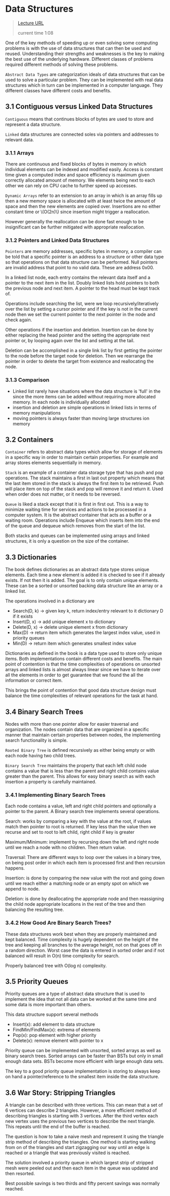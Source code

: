 # Data Structures

> [Lecture URL](https://youtu.be/vg2u8Hbb6lE?list=PLOtl7M3yp-DX6ic0HGT0PUX_wiNmkWkXx&t=38)
>
> current time 1:08

One of the key methods of speeding up or even solving some computing problems is
with the use of data structures that can then be used and reused. Understanding
their strengths and weaknesses is the key to making the best use of the underlying
hardware. Different classes of problems required different methods of solving these
problems.

`Abstract Data Types` are categorization ideals of data structures that can be used
to solve a particular problem. They can be implemented with real data structures
which in turn can be implemented in a computer language. They different classes
have different costs and benefits.

## 3.1 Contiguous versus Linked Data Structures

`Contiguous` means that continues blocks of bytes are used to store and represent
a data structure.

`Linked` data structures are connected soles via pointers and addresses to relevant
data.

### 3.1.1 Arrays

There are continuous and fixed blocks of bytes in memory in which individual elements
can be indexed and modified easily. Access is constant time given a computed index
and space efficiency is maximum given correctly allocated amount of memory. We elements
being next to each other we can rely on CPU cache to further speed up accesses.

`Dynamic Arrays` refer to an extension to an array in which is an array fills up
then a new memory space is allocated with at least twice the amount of space and
then the new elements are copied over. Insertions are no either constant time
or \\(O(2n)\\) since insertion might trigger a reallocation.

However generally the reallocation can be done fast enough to be insignificant
can be further mitigated with appropriate reallocation.

### 3.1.2 Pointers and Linked Data Structures

`Pointers` are memory addresses, specific bytes in memory, a compiler can be told
that a specific pointer is an address to a structure or other data type so that
operations on that data structure can be performed. Null pointers are invalid
address that point to no valid data. These are address 0x00.

In a linked list node, each entry contains the relevant data itself and a pointer
to the next item in the list. Doubly linked lists hold pointers to both the previous
node and next item. A pointer to the head must be kept track of.

Operations include searching the list, were we loop recursively/iteratively over
the list by setting a cursor pointer and if the key is not in the current node
then we set the current pointer to the next pointer in the node and check again.

Other operations if the insertion and deletion. Insertion can be done by either
replacing the head pointer and the setting the appropriate next pointer or, by
looping again over the list and setting at the tail.

Deletion can be accomplished in a single link list by first getting the pointer to
the node before the target node for deletion. Then we rearrange the pointer in
order to delete the target from existence and reallocating the node.

### 3.1.3 Comparison

- Linked list rarely have situations where the data structure is 'full' in the since
  the more items can be added without requiring more allocated memory. In each node
  is individually allocated
- insertion and deletion are simple operations in linked lists in terms of memory
  manipulations
- moving pointers is always faster than moving large structures ion memory

## 3.2 Containers

`Container` refers to abstract data types which allow for storage of elements in
a specific way in order to maintain certain properties. For example and array stores
elements sequentially in memory.

`Stack` is an example of a container data storage type that has push and pop operations.
The stack maintains a first in last out property which means that the last item
stored in the stack is always the first item to be retrieved. Push will place item
on top of the stack and pop will remove it and return it. Used when order does not
matter, or it needs to be reversed.

`Queue` is liked a stack except that it is first in first out. This is a way to minimize
waiting time for services and actions to be processed in a computer system. It
is the abstract container that acts as a buffer or a waiting room. Operations include
Enqueue which inserts item into the end of the queue and dequeue which removes from
the start of the list.

Both stacks and queues can be implemented using arrays and linked structures, it
is only a question on the size of the container.

## 3.3 Dictionaries

The book defines dictionaries as an abstract data type stores unique elements.
Each time a new element is added it is checked to see if it already exists. If
not then it is added. The goal is to only contain unique elements. These can
be a sorted or unsorted backing data structure like an array or a linked list.

The operations involved in a dictionary are

- Search(D, k) → given key k, return index/entry relevant to it dictionary D if it
  exists
- Insert(D, x) → add unique element x to dictionary
- Delete(D, x) → delete unique element x from dictionary
- Max(D) → return item which generates the largest index value, used in priority
  queues
- Min(D) → return item which generates smallest index value

Dictionaries as defined in the book is a data type used to store only unique
items. Both implementations contain different costs and benefits. The main
point of contention is that the time complexities of operations on unsorted
arrays and linked lists is almost always linear since we have to iterate over
all the elements in order to get guarantee that we found the all the information
or correct item.

This brings the point of contention that good data structure design must balance
the time complexities of relevant operations for the task at hand.

## 3.4 Binary Search Trees

Nodes with more than one pointer allow for easier traversal and organization.
The nodes contain data that are organized in a specific manner that maintain
certain properties between nodes, the implementing search functionality
is simple.

`Rooted Binary Tree` is defined recursively as either being empty or with each node
having two child trees.

`Binary Search Tree` maintains the property that each left child node contains a
value that is less than the parent and right child contains value greater than
the parent. This allows for easy binary search as with each insertion a property
is carefully maintained.

### 3.4.1 Implementing Binary Search Trees

Each node contains a value, left and right child pointers and optionally a pointer
to the parent. A Binary search tree implements several operations.

Search: works by comparing a key with the value at the root, if values match then
pointer to root is returned. If key less than the value then we recurse and set
to root to left child, right child if key is greater

Maximum/Minimum: implement by recursing down the left and right node until we reach
a node with no children. Then return value.

Traversal: There are different ways to loop over the values in a binary tree, on
being post order in which each item is processed first and then recursion happens.

Insertion: is done by comparing the new value with the root and going down until
we reach either a matching node or an empty spot on which we append to node.

Deletion: is done by deallocating the appropriate node and then reassigning the
child node appropriate locations in the rest of the tree and then balancing the
resulting tree.

### 3.4.2 How Good Are Binary Search Trees?

These data structures work best when they are properly maintained and kept
balanced. Time complexity is hugely dependent on the height of the tree
and keeping all branches to the average height, not on that goes off in
a random direction. Worst case the data is entered in sorted order and
if not balanced will result in O(n) time complexity for search.

Properly balanced tree with O(log n) complexity.

## 3.5 Priority Queues

Priority queues are a type of abstract data structure that is used to implement
the idea that not all data can be worked at the same time and some data is more
important than others.

This data structure support several methods

- Insert(x): add element to data structure
- FindMin/FindMax(x): extrema of elements
- Pop(x): pop element with higher priority
- Delete(x): remove element with pointer to x

Priority queue can be implemented with unsorted, sorted arrays as well as binary
search trees. Sorted arrays can be faster than BSTs but only in small enough
data sets. BSTs become more efficient with large enough data sets.

The key to a good priority queue implementation is storing to always keep on
hand a pointer/reference to the smallest item inside the data structure.

## 3.6 War Story: Stripping Triangles

A triangle can be described with three vertices. This can mean that a set of
6 vertices can describe 2 triangles. However, a more efficient method of describing
triangles is starting with 3 vertices. After the third vertex each new vertex uses
the previous two vertices to describe the next triangle. This repeats until the
end of the buffer is reached.

The question is how to take a naive mesh and represent it using the triangle
strip method of describing the triangles. One method is starting walking from
on of the triangles and start zigzagging our way until an edge is reached or a
triangle that was previously visited is reached.

The solution involved a priority queue in which largest strip of stripped mesh
were peeled out and then each item in the queue was updated and then
resorted.

Best possible savings is two thirds and fifty percent savings was normally reached.
